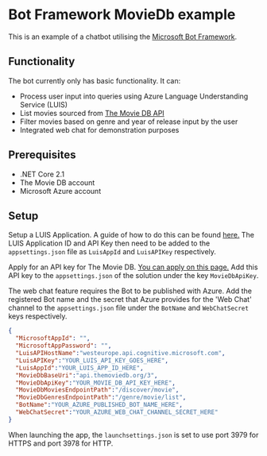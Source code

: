# Bot Framework MovieDb example

This is an example of a chatbot utilising the [Microsoft Bot Framework](https://dev.botframework.com/ "Microsoft Bot Framework").


## Functionality
The bot currently only has basic functionality.
It can:
- Process user input into queries using Azure Language Understanding Service (LUIS)
- List movies sourced from [The Movie DB API](https://www.themoviedb.org/documentation/api, "The Movie DB API Documentation")
- Filter movies based on genre and year of release input by the user
- Integrated web chat for demonstration purposes

## Prerequisites
- .NET Core 2.1
- The Movie DB account
- Microsoft Azure account

## Setup

Setup a LUIS Application. A guide of how to do this can be found [here.](https://docs.microsoft.com/en-us/azure/cognitive-services/luis/luis-how-to-start-new-app, "LUIS App Setup")
The LUIS Application ID and API Key then need to be added to the `appsettings.json` file as `LuisAppId` and `LuisAPIKey` respectively.

Apply for an API key for The Movie DB. [You can apply on this page.](https://www.themoviedb.org/settings/api)
Add this API key to the `appsettings.json` of the solution under the key `MovieDbApiKey`.

The web chat feature requires the Bot to be published with Azure. Add the registered Bot name and the secret that Azure provides for the 'Web Chat' channel to the `appsettings.json` file under the `BotName` and `WebChatSecret` keys respectively.


```json
{
  "MicrosoftAppId": "",
  "MicrosoftAppPassword": "",
  "LuisAPIHostName":"westeurope.api.cognitive.microsoft.com",
  "LuisAPIKey":"YOUR_LUIS_API_KEY_GOES_HERE",
  "LuisAppId":"YOUR_LUIS_APP_ID_HERE",
  "MovieDbBaseUri":"api.themoviedb.org/3",
  "MovieDbApiKey":"YOUR_MOVIE_DB_API_KEY_HERE",
  "MovieDbMoviesEndpointPath":"/discover/movie",
  "MovieDbGenresEndpointPath":"/genre/movie/list",
  "BotName":"YOUR_AZURE_PUBLISHED_BOT_NAME_HERE",
  "WebChatSecret":"YOUR_AZURE_WEB_CHAT_CHANNEL_SECRET_HERE"
}
```

When launching the app, the `launchsettings.json` is set to use port 3979 for HTTPS and port 3978 for HTTP.